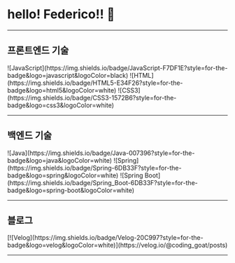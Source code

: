 # hello! Federico!! 👋

---

<h2>프론트엔드 기술</h2>
![JavaScript](https://img.shields.io/badge/JavaScript-F7DF1E?style=for-the-badge&logo=javascript&logoColor=black)
![HTML](https://img.shields.io/badge/HTML5-E34F26?style=for-the-badge&logo=html5&logoColor=white)
![CSS3](https://img.shields.io/badge/CSS3-1572B6?style=for-the-badge&logo=css3&logoColor=white)

---

<h2>백엔드 기술</h2>
![Java](https://img.shields.io/badge/Java-007396?style=for-the-badge&logo=java&logoColor=white)
![Spring](https://img.shields.io/badge/Spring-6DB33F?style=for-the-badge&logo=spring&logoColor=white)
![Spring Boot](https://img.shields.io/badge/Spring_Boot-6DB33F?style=for-the-badge&logo=spring-boot&logoColor=white)

---

<h2>블로그</h2>
[![Velog](https://img.shields.io/badge/Velog-20C997?style=for-the-badge&logo=velog&logoColor=white)](https://velog.io/@coding_goat/posts)

---

<!-- 
## GitHub Stats

![GitHub Stats](https://github-readme-stats.vercel.app/api?username=yourusername&show_icons=true)
-->
